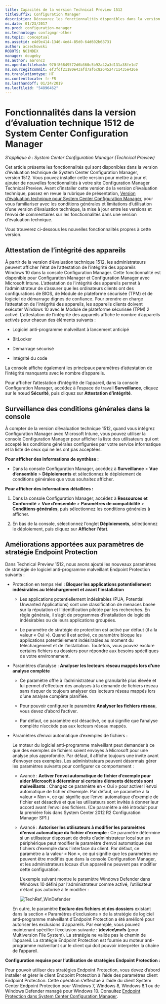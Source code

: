 ```yaml
---
title: Capacités de la version Technical Preview 1512
titleSuffix: Configuration Manager
description: Découvrez les fonctionnalités disponibles dans la version d’évaluation technique de System Center Configuration Manager, version 1512.
ms.date: 01/23/2017
ms.prod: configuration-manager
ms.technology: configmgr-other
ms.topic: conceptual
ms.assetid: e4d9e414-1346-4ed4-85d0-64d602b68731
author: aczechowski
ROBOTS: NOINDEX
manager: dougeby
ms.author: aaroncz
ms.openlocfilehash: 970f86849572d6b360c5b92a42a3d131a38fe1d7
ms.sourcegitcommit: ef3fdf21180e43afd7af6c8264524711435e426e
ms.translationtype: HT
ms.contentlocale: fr-FR
ms.lasthandoff: 01/24/2019
ms.locfileid: "54896462"
---
```

# <a name="capabilities-in-technical-preview-1512-for-system-center-configuration-manager"></a>Fonctionnalités dans la version d’évaluation technique 1512 de System Center Configuration Manager

*S’applique à : System Center Configuration Manager (Technical Preview)*

Cet article présente les fonctionnalités qui sont disponibles dans la version d’évaluation technique de System Center Configuration Manager, version 1512. Vous pouvez installer cette version pour mettre à jour et ajouter de nouvelles fonctionnalités à votre site Configuration Manager Technical Preview. Avant d’installer cette version de la version d’évaluation technique, passez en revue la rubrique de présentation, [Version d’évaluation technique pour System Center Configuration Manager](technical-preview.md), pour vous familiariser avec les conditions générales et limitations d’utilisation d’une version d’évaluation technique, la mise à jour entre les versions et l’envoi de commentaires sur les fonctionnalités dans une version d’évaluation technique.  

 Vous trouverez ci-dessous les nouvelles fonctionnalités propres à cette version.  

##  <a name="bkmk_devicehealth"></a> Attestation de l’intégrité des appareils  
 À partir de la version d’évaluation technique 1512, les administrateurs peuvent afficher l’état de l’attestation de l’intégrité des appareils Windows 10 dans la console Configuration Manager.  Cette fonctionnalité est disponible pour Configuration Manager et Configuration Manager avec Microsoft Intune. L’attestation de l’intégrité des appareils permet à l’administrateur de s’assurer que les ordinateurs clients ont des configurations de BIOS, de Module de plateforme sécurisée (TPM) et de logiciel de démarrage dignes de confiance. Pour prendre en charge l’attestation de l’intégrité des appareils, les appareils clients doivent exécuter Windows 10 avec le Module de plateforme sécurisée (TPM) 2 activé. L’attestation de l’intégrité des appareils affiche le nombre d’appareils activés pour chacun des éléments suivants :  

-   Logiciel anti-programme malveillant à lancement anticipé  

-   BitLocker  

-   Démarrage sécurisé  

-   Intégrité du code  

La console affiche également les principaux paramètres d’attestation de l’intégrité manquants avec le nombre d’appareils.  

Pour afficher l’attestation d’intégrité de l’appareil, dans la console Configuration Manager, accédez à l’espace de travail **Surveillance**, cliquez sur le nœud **Sécurité**, puis cliquez sur **Attestation d’intégrité**.  

##  <a name="bkmk_viewterms"></a> Surveillance des conditions générales dans la console  
À compter de la version d’évaluation technique 1512, quand vous intégrez Configuration Manager avec Microsoft Intune, vous pouvez utiliser la console Configuration Manager pour afficher la liste des utilisateurs qui ont accepté les conditions générales configurées par votre service informatique et la liste de ceux qui ne les ont pas acceptées.  

**Pour afficher des informations de synthèse :**  

-   Dans la console Configuration Manager, accédez à **Surveillance** > **Vue d’ensemble** > **Déploiements** et sélectionnez le déploiement de conditions générales que vous souhaitez afficher.  

**Pour afficher des informations détaillées :**  

1.  Dans la console Configuration Manager, accédez à **Ressources et Conformité** > **Vue d’ensemble** > **Paramètres de compatibilité** > **Conditions générales**, puis sélectionnez les conditions générales à afficher.  

2.  En bas de la console, sélectionnez l’onglet **Déploiements**, sélectionnez le déploiement, puis cliquez sur **Afficher l’état**.  

##  <a name="bkmk_EPpolicy"></a> Améliorations apportées aux paramètres de stratégie Endpoint Protection  
Dans Technical Preview 1512, nous avons ajouté les nouveaux paramètres de stratégie de logiciel anti-programme malveillant Endpoint Protection suivants :  

-   Protection en temps réel : **Bloquer les applications potentiellement indésirables au téléchargement et avant l’installation**  

    -   Les applications potentiellement indésirables (PUA, Potential Unwanted Applications) sont une classification de menaces basée sur la réputation et l’identification pilotée par les recherches. En règle générale, il s’agit de programmes d’installation de logiciels indésirables ou de leurs applications groupées.  

    -   Le paramètre de stratégie de protection est activé par défaut (il a la valeur « Oui »). Quand il est activé, ce paramètre bloque les applications potentiellement indésirables au moment du téléchargement et de l’installation. Toutefois, vous pouvez exclure certains fichiers ou dossiers pour répondre aux besoins spécifiques de votre environnement.  

-   Paramètres d’analyse : **Analyser les lecteurs réseau mappés lors d’une analyse complète**  

    -   Ce paramètre offre à l’administrateur une granularité plus élevée et lui permet d’effectuer des analyses à la demande de fichiers réseau sans risquer de toujours analyser des lecteurs réseau mappés lors d’une analyse complète planifiée.  

    -   Pour pouvoir configurer le paramètre **Analyser les fichiers réseau**, vous devez d’abord l’activer.  

    -   Par défaut, ce paramètre est désactivé, ce qui signifie que l’analyse complète n’accède pas aux lecteurs réseau mappés.  

-   Paramètres d’envoi automatique d’exemples de fichiers :  

     Le moteur du logiciel anti-programme malveillant peut demander à ce que des exemples de fichiers soient envoyés à Microsoft pour une analyse plus approfondie. Par défaut, il affiche toujours une invite avant d’envoyer ces exemples. Les administrateurs peuvent désormais gérer les paramètres suivants pour configurer ce comportement :  

    -   Avancé : **Activer l’envoi automatique de fichier d’exemple pour aider Microsoft à déterminer si certains éléments détectés sont malveillants** :  Changez ce paramètre en « Oui » pour activer l’envoi automatique de fichier d’exemple. Par défaut, ce paramètre a la valeur « Non », ce qui signifie que l’envoi automatique d’exemple de fichier est désactivé et que les utilisateurs sont invités à donner leur accord avant l’envoi des fichiers.   (Ce paramètre a été introduit pour la première fois dans System Center 2012 R2 Configuration Manager SP1.)  

    -   Avancé : **Autoriser les utilisateurs à modifier les paramètres d’envoi automatique du fichier d’exemple** : Ce paramètre détermine si un utilisateur disposant de droits d’administrateur local sur un périphérique peut modifier le paramètre d’envoi automatique des fichiers d’exemple dans l’interface du client. Par défaut, ce paramètre a la valeur « Non », ce qui signifie que les paramètres ne peuvent être modifiés que dans la console Configuration Manager, et les administrateurs locaux d’un appareil ne peuvent pas modifier cette configuration.  

         L’exemple suivant montre le paramètre Windows Defender dans Windows 10 défini par l’administrateur comme activé, l’utilisateur n’étant pas autorisé à le modifier :  

         ![TechRef&#95;WinDefender](../../core/get-started/media/TechRef_WinDefender.png "TechRef_WinDefender")  

    En outre, le paramètre **Exclure des fichiers et des dossiers** existant dans la section « Paramètres d’exclusions » de la stratégie de logiciel anti-programme malveillant d’Endpoint Protection a été amélioré pour autoriser les exclusions d’appareils. Par exemple, vous pouvez maintenant spécifier l’exclusion suivante : **\device\mvfs** (pour Multiversion File System). La stratégie ne valide pas le chemin de l’appareil. La stratégie Endpoint Protection est fournie au moteur anti-programme malveillant sur le client qui doit pouvoir interpréter la chaîne de l’appareil.  

**Configuration requise pour l’utilisation de stratégies Endpoint Protection :**  

Pour pouvoir utiliser des stratégies Endpoint Protection, vous devez d’abord installer et gérer le client Endpoint Protection à l’aide des paramètres client Endpoint Protection. Cette opération s’effectue à l’aide du client System Center Endpoint Protection pour Windows 7, Windows 8, Windows 8.1 ou de Windows Defender managé pour Windows 10. Consultez [Endpoint Protection dans System Center Configuration Manager](../../protect/deploy-use/endpoint-protection.md).  
